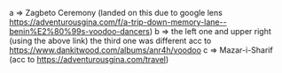 a => Zagbeto Ceremony (landed on this due to google lens https://adventurousgina.com/f/a-trip-down-memory-lane--benin%E2%80%99s-voodoo-dancers)
b => the left one and upper right (using the above link) the third one was different acc to https://www.dankitwood.com/albums/anr4h/voodoo
c => Mazar-i-Sharif (acc to https://adventurousgina.com/travel)